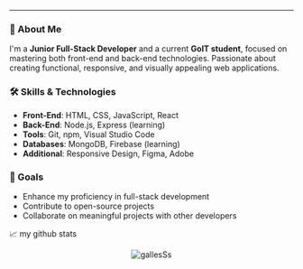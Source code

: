 
---

### 👋 About Me
I'm a **Junior Full-Stack Developer** and a current **GoIT student**, focused on mastering both front-end and back-end technologies. Passionate about creating functional, responsive, and visually appealing web applications.

### 🛠️ Skills & Technologies
- **Front-End**: HTML, CSS, JavaScript, React
- **Back-End**: Node.js, Express (learning)
- **Tools**: Git, npm, Visual Studio Code
- **Databases**: MongoDB, Firebase (learning)
- **Additional**: Responsive Design, Figma, Adobe

### 🎯 Goals
- Enhance my proficiency in full-stack development
- Contribute to open-source projects
- Collaborate on meaningful projects with other developers

📈 my github stats

<p align="center"> <img src="https://github-readme-stats.vercel.app/api?username=gallesSs&show_icons=true&theme=gotham" alt="gallesSs" />